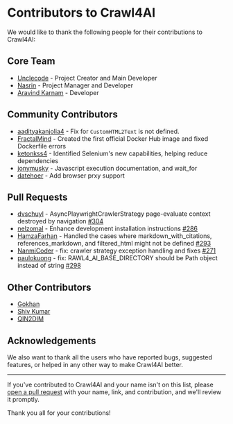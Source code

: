 # Contributors to Crawl4AI

We would like to thank the following people for their contributions to Crawl4AI:

## Core Team

- [Unclecode](https://github.com/unclecode) - Project Creator and Main Developer
- [Nasrin](https://github.com/ntohidi) - Project Manager and Developer
- [Aravind Karnam](https://github.com/aravindkarnam) - Developer

## Community Contributors

- [aadityakanjolia4](https://github.com/aadityakanjolia4) - Fix for `CustomHTML2Text` is not defined.
- [FractalMind](https://github.com/FractalMind) - Created the first official Docker Hub image and fixed Dockerfile errors
- [ketonkss4](https://github.com/ketonkss4) - Identified Selenium's new capabilities, helping reduce dependencies
- [jonymusky](https://github.com/jonymusky) - Javascript execution documentation, and wait_for
- [datehoer](https://github.com/datehoer) - Add browser prxy support

## Pull Requests

- [dvschuyl](https://github.com/dvschuyl) - AsyncPlaywrightCrawlerStrategy page-evaluate context destroyed by navigation [#304](https://github.com/unclecode/crawl4ai/pull/304)
- [nelzomal](https://github.com/nelzomal) - Enhance development installation instructions [#286](https://github.com/unclecode/crawl4ai/pull/286)
- [HamzaFarhan](https://github.com/HamzaFarhan) - Handled the cases where markdown_with_citations, references_markdown, and filtered_html might not be defined [#293](https://github.com/unclecode/crawl4ai/pull/293)
- [NanmiCoder](https://github.com/NanmiCoder) - fix: crawler strategy exception handling and fixes [#271](https://github.com/unclecode/crawl4ai/pull/271)
- [paulokuong](https://github.com/paulokuong) - fix: RAWL4_AI_BASE_DIRECTORY should be Path object instead of string [#298](https://github.com/unclecode/crawl4ai/pull/298)


## Other Contributors

- [Gokhan](https://github.com/gkhngyk) 
- [Shiv Kumar](https://github.com/shivkumar0757)
- [QIN2DIM](https://github.com/QIN2DIM)

## Acknowledgements

We also want to thank all the users who have reported bugs, suggested features, or helped in any other way to make Crawl4AI better.

---

If you've contributed to Crawl4AI and your name isn't on this list, please [open a pull request](https://github.com/unclecode/crawl4ai/pulls) with your name, link, and contribution, and we'll review it promptly.

Thank you all for your contributions!